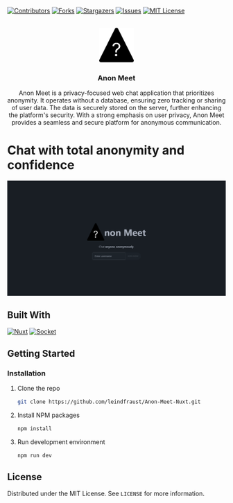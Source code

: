 [![Contributors][contributors-shield]][contributors-url]
[![Forks][forks-shield]][forks-url]
[![Stargazers][stars-shield]][stars-url]
[![Issues][issues-shield]][issues-url]
[![MIT License][license-shield]][license-url]

<!-- PROJECT LOGO -->
<br />
<div align="center">
  <a href="https://github.com/leindfraust/Anon-Meet-Nuxt">
    <img src="./public//img/anon-meet-logo.svg" alt="Logo" width="80" height="80">
  </a>

<h3 align="center">Anon Meet</h3>

  <p align="center">
    Anon Meet is a privacy-focused web chat application that prioritizes anonymity. It operates without a database, ensuring zero tracking or sharing of user data. The data is securely stored on the server, further enhancing the platform's security. With a strong emphasis on user privacy, Anon Meet provides a seamless and secure platform for anonymous communication.
    <br />
  </p>
</div>

<!-- ABOUT THE PROJECT -->
# Chat with total anonymity and confidence

![Product Name Screen Shot][product-screenshot]

## Built With

[![Nuxt][Nuxt.js]][Nuxt-url]
[![Socket][Socket.io]][Socket-url]

<!-- GETTING STARTED -->
## Getting Started

### Installation

1. Clone the repo

   ```sh
   git clone https://github.com/leindfraust/Anon-Meet-Nuxt.git
   ```

2. Install NPM packages

   ```sh
   npm install
   ```

3. Run development environment

   ```sh
   npm run dev
   ```

<!-- LICENSE -->
## License

Distributed under the MIT License. See `LICENSE` for more information.

<!-- MARKDOWN LINKS & IMAGES -->
<!-- https://www.markdownguide.org/basic-syntax/#reference-style-links -->
[contributors-shield]: https://img.shields.io/github/contributors/leindfraust/Anon-Meet-Nuxt.svg?style=for-the-badge
[contributors-url]: https://github.com/leindfraust/Anon-Meet-Nuxt/graphs/contributors
[forks-shield]: https://img.shields.io/github/forks/leindfraust/Anon-Meet-Nuxt.svg?style=for-the-badge
[forks-url]: https://github.com/leindfraust/Anon-Meet-Nuxt/network/members
[stars-shield]: https://img.shields.io/github/stars/leindfraust/Anon-Meet-Nuxt.svg?style=for-the-badge
[stars-url]: https://github.com/leindfraust/Anon-Meet-Nuxt/stargazers
[issues-shield]: https://img.shields.io/github/issues/leindfraust/Anon-Meet-Nuxt.svg?style=for-the-badge
[issues-url]: https://github.com/leindfraust/Anon-Meet-Nuxt/issues
[license-shield]: https://img.shields.io/github/license/leindfraust/Anon-Meet-Nuxt.svg?style=for-the-badge
[license-url]: https://github.com/leindfraust/Anon-Meet-Nuxt/blob/master/LICENSE.txt
[product-screenshot]: ./public/img//screenshot.png
[Socket.io]: https://img.shields.io/badge/socket.io-35495E?style=for-the-badge&logo=socketdotio&logoColor=white
[Socket-url]: https://socket.io/
[Nuxt.js]: https://img.shields.io/badge/nuxt.js-35495E?style=for-the-badge&logo=nuxtdotjs&logoColor=4FC08D
[Nuxt-url]: https://nuxt.com/
